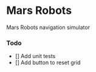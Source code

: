# Mars Robots
Mars Robots navigation simulator

### Todo
- [] Add unit tests
- [] Add button to reset grid
